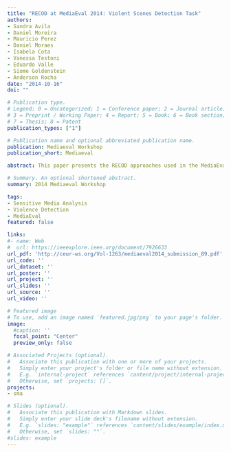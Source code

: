 ```yaml
---
title: "RECOD at MediaEval 2014: Violent Scenes Detection Task"
authors:
- Sandra Avila
- Daniel Moreira
- Mauricio Perez
- Daniel Moraes
- Isabela Cota
- Vanessa Testoni
- Eduardo Valle
- Siome Goldenstein
- Anderson Rocha
date: "2014-10-16"
doi: ""

# Publication type.
# Legend: 0 = Uncategorized; 1 = Conference paper; 2 = Journal article;
# 3 = Preprint / Working Paper; 4 = Report; 5 = Book; 6 = Book section;
# 7 = Thesis; 8 = Patent
publication_types: ["1"]

# Publication name and optional abbreviated publication name.
publication: Mediaeval Workshop
publication_short: Mediaeval

abstract: This paper presents the RECOD approaches used in the MediaEval 2014 Violent Scenes Detection task. Our system is based on the combination of visual, audio, and text features. We also evaluate the performance of a convolutional network as a feature extractor. We combined those features using a fusion scheme. We participated in the main and the generalization tasks.

# Summary. An optional shortened abstract.
summary: 2014 Mediaeval Workshop

tags:
- Sensitive Media Analysis
- Violence Detection
- MediaEval
featured: false

links:
#- name: Web
#  url: https://ieeexplore.ieee.org/document/7926633
url_pdf: 'http://ceur-ws.org/Vol-1263/mediaeval2014_submission_89.pdf'
url_code: ''
url_dataset: ''
url_poster: ''
url_project: ''
url_slides: ''
url_source: ''
url_video: ''

# Featured image
# To use, add an image named `featured.jpg/png` to your page's folder. 
image:
  #caption: ''
  focal_point: "Center"
  preview_only: false

# Associated Projects (optional).
#   Associate this publication with one or more of your projects.
#   Simply enter your project's folder or file name without extension.
#   E.g. `internal-project` references `content/project/internal-project/index.md`.
#   Otherwise, set `projects: []`.
projects:
- sma

# Slides (optional).
#   Associate this publication with Markdown slides.
#   Simply enter your slide deck's filename without extension.
#   E.g. `slides: "example"` references `content/slides/example/index.md`.
#   Otherwise, set `slides: ""`.
#slides: example
---
```

